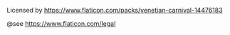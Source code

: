 Licensed by https://www.flaticon.com/packs/venetian-carnival-14476183

@see https://www.flaticon.com/legal